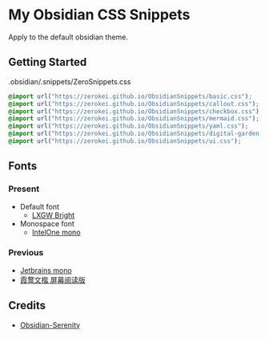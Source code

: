 # My Obsidian CSS Snippets

Apply to the default obsidian theme.

## Getting Started

.obsidian/.snippets/ZeroSnippets.css

```css
@import url("https://zerokei.github.io/ObsidianSnippets/basic.css");
@import url("https://zerokei.github.io/ObsidianSnippets/callout.css");
@import url("https://zerokei.github.io/ObsidianSnippets/checkbox.css");
@import url("https://zerokei.github.io/ObsidianSnippets/mermaid.css");
@import url("https://zerokei.github.io/ObsidianSnippets/yaml.css");
@import url("https://zerokei.github.io/ObsidianSnippets/digital-garden.css");
@import url("https://zerokei.github.io/ObsidianSnippets/ui.css");
```

## Fonts

### Present

- Default font
    - [LXGW Bright](https://github.com/lxgw/LxgwBright)
- Monospace font
    - [IntelOne mono](https://github.com/intel/intel-one-mono)

### Previous
- [Jetbrains mono](https://github.com/JetBrains/JetBrainsMono)
- [霞鹜文楷 屏幕阅读版](https://github.com/lxgw/LxgwWenKai-Screen)

## Credits

- [Obsidian-Serenity](https://github.com/Bluemoondragon07/Obsidian-Serenity)
